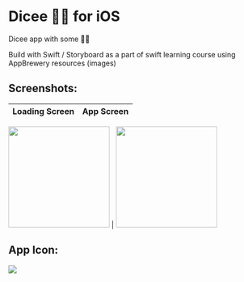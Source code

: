 # Dicee 🎲🎲 for iOS
Dicee app with some 🎲🎲

Build with Swift / Storyboard as a part of swift learning course 
using AppBrewery resources (images)

## Screenshots:   
Loading Screen         | App Screen
:---------------------:|:------------:

<img src="https://user-images.githubusercontent.com/23642847/113556025-81675300-9604-11eb-9a52-ebd2284a1b05.png" width="200"> |
<img src="https://user-images.githubusercontent.com/23642847/113556056-8d531500-9604-11eb-886b-fc4c13426ada.png" width="200">

## App Icon:  
![](https://user-images.githubusercontent.com/23642847/113556161-bc698680-9604-11eb-87b8-3031b2c7df7e.png)

